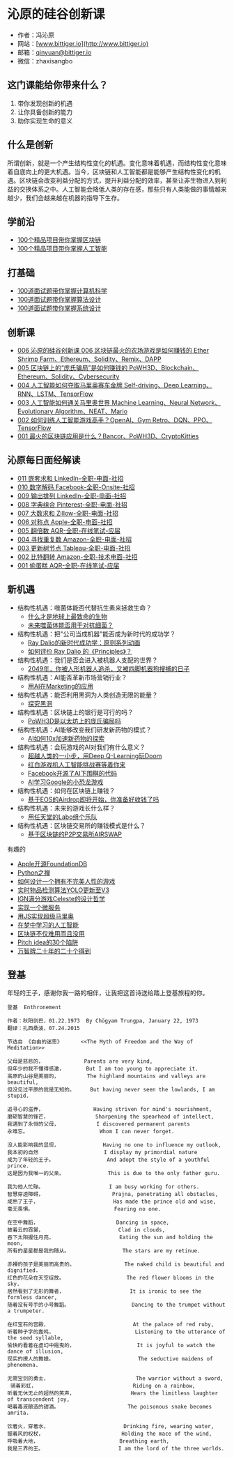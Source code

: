 # 沁原的硅谷创新课

- 作者：冯沁原
- 网站：[www.bittiger.io](http://www.bittiger.io)
- 邮箱：qinyuan@bittiger.io
- 微信：zhaxisangbo

## 这门课能给你带来什么？

1. 带你发现创新的机遇
1. 让你具备创新的能力
1. 助你实现生命的意义

## 什么是创新

所谓创新，就是一个产生结构性变化的机遇。变化意味着机遇，而结构性变化意味着自底向上的更大机遇。当今，区块链和人工智能都是能够产生结构性变化的机遇。区块链会改变利益分配的方式，提升利益分配的效率，甚至让非生物进入到利益的交换体系之中。人工智能会降低人类的存在感，那些只有人类能做的事情越来越少，我们会越来越在机器的指导下生存。

## 学前沿

- [100个精品项目带你掌握区块链](Blockchain/README.md)
- [100个精品项目带你掌握人工智能](ArtificialIntelligent/README.md)

## 打基础

- [100道面试题带你掌握计算机科学](ComputerScience/README.md)
- [100道面试题带你掌握算法设计](AlgorithmDesign/README.md)
- [100道面试题带你掌握系统设计](SystemDesign/README.md)

## 创新课

- [006 沁原的硅谷创新课 006 区块链最火的农场游戏是如何赚钱的 Ether Shrimp Farm、Ethereum、Solidity、Remix、DAPP](https://www.youtube.com/watch?v=CsLYK7mz2P0)
- [005 区块链上的“庞氏骗局”是如何赚钱的 PoWH3D、Blockchain、Ethereum、Solidity、Cybersecurity
](https://www.youtube.com/watch?v=WJpEYxgUw1M)
- [004 人工智能如何夺取马里奥赛车金牌 Self-driving、Deep Learning、RNN、LSTM、TensorFlow
](https://www.youtube.com/watch?v=ECXNqtdHdow)
- [003 人工智能如何通关马里奥世界 Machine Learning、Neural Network、Evolutionary Algorithm、NEAT、Mario](https://www.youtube.com/watch?v=Zuff7plaTCo)
- [002 如何训练人工智能游戏高手？OpenAI、Gym Retro、DQN、PPO、TensorFlow](https://www.youtube.com/watch?v=cZa_xot8Wdc)
- [001 最火的区块链应用是什么？Bancor、PoWH3D、CryptoKitties](https://www.youtube.com/watch?v=tKPeYjldW_A)

## 沁原每日面经解读

- [011 嵌套求和 LinkedIn-全职-电面-社招](Interview/011.md)
- [010 数字解码 Facebook-全职-Onsite-社招](Interview/010.md)
- [009 输出排列 LinkedIn-全职-电面-社招](Interview/009.md)
- [008 字典组合 Pinterest-全职-电面-社招](Interview/008.md)
- [007 大数求和 Zillow-全职-电面-社招](Interview/007.md)
- [006 对称点 Apple-全职-电面-社招](Interview/006.md)
- [005 翻倍数 AQR-全职-在线笔试-应届](Interview/005.md)
- [004 寻找重复数 Amazon-全职-电面-社招](Interview/004.md)
- [003 更新树节点 Tableau-全职-电面-社招](Interview/003.md)
- [002 比特翻转 Amazon-全职-技术电面-社招](Interview/002.md)
- [001 偷蛋糕 AQR-全职-在线笔试-应届](Interview/001.md)

## 新机遇

- 结构性机遇：噬菌体能否代替抗生素来拯救生命？
  - [什么才是地球上最致命的生物](https://www.youtube.com/watch?v=YI3tsmFsrOg)
  - [未来噬菌体能否用于对抗细菌？](https://www.zhihu.com/question/21738443)
- 结构性机遇：把"公司当成机器"能否成为新时代的成功学？
  - [Ray Dalio的新时代成功学：原则系列动画](https://www.principles.com/principles-for-success/)
  - [如何评价 Ray Dalio 的《Principles》？](https://www.zhihu.com/question/23594060/answer/40995392)
- 结构性机遇：我们是否会进入被机器人支配的世界？
  - [2049年，你被人形机器人追杀，又被四脚机器狗搜捕的日子](https://www.youtube.com/watch?v=vjSohj-Iclc)
- 结构性机遇：AI能否革新市场营销行业？
  - [用AI在Marketing的应用](https://www.youtube.com/watch?v=FYMjXD3G__Y)
- 结构性机遇：能否利用黑洞为人类创造无限的能量？
  - [探究黑洞](https://www.youtube.com/watch?v=ulCdoCfw-bY)
- 结构性机遇：区块链上的银行是可行的吗？
  - [PoWH3D是以太坊上的庞氏骗局吗](https://github.com/pytorch/elf)
- 结构性机遇：AI能够改变我们研发新药物的模式？
  - [AI如何10x加速新药物的探索](https://www.youtube.com/watch?v=hY9Bc3mtphs)
- 结构性机遇：会玩游戏的AI对我们有什么意义？
  - [超越人类的一小步，用Deep Q-Learning玩Doom](https://medium.freecodecamp.org/an-introduction-to-deep-q-learning-lets-play-doom-54d02d8017d8)
  - [红白游戏机人工智能挑战赛等着你来](https://contest.openai.com/)
  - [Facebook开源了AI下围棋的代码](https://github.com/pytorch/elf)
  - [AI学习Google的小恐龙游戏](https://www.youtube.com/watch?v=sB_IGstiWlc)
- 结构性机遇：如何在区块链上赚钱？
  - [基于EOS的Airdrop即将开始，你准备好收钱了吗](https://eosdac.io/)
- 结构性机遇：未来的游戏长什么样？
  - [用任天堂的Labo组个乐队](https://www.youtube.com/watch?v=Fueos7OJeuo)
- 结构性机遇：区块链交易所的赚钱模式是什么？
  - [基于区块链的P2P交易所AIRSWAP](https://www.airswap.io/technology)

有趣的
  - [Apple开源FoundationDB](https://github.com/apple/foundationdb)
  - [Python之禅](https://www.youtube.com/watch?v=WJe3qVSOUqE)
  - [如何设计一个拥有不完美人性的游戏](https://www.youtube.com/watch?v=0IUaGQhlPwo)
  - [实时物品检测算法YOLO更新至V3](https://pjreddie.com/darknet/yolo/)
  - [IGN满分游戏Celeste的设计哲学](https://www.youtube.com/watch?v=4RlpMhBKNr0)
  - [实现一个微服务](https://koukia.ca/a-microservices-implementation-journey-part-1-9f6471fe917)
  - [用JS实现超级马里奥](https://www.youtube.com/watch?v=g-FpDQ8Eqw8&list=PLS8HfBXv9ZWWe8zXrViYbIM2Hhylx8DZx&index=0)
  - [在梦中学习的人工智能](https://worldmodels.github.io/)
  - [区块链不仅难用而且没用](https://medium.com/@kaistinchcombe/decentralized-and-trustless-crypto-paradise-is-actually-a-medieval-hellhole-c1ca122efdec)
  - [Pitch idea的30个陷阱](https://www.youtube.com/watch?v=4LTtr45y7P0)
  - [万智牌二十年的二十个得到](https://www.youtube.com/watch?v=QHHg99hwQGY)


## 登基

年轻的王子，感谢你我一路的相伴，让我把这首诗送给踏上登基旅程的你。

```
登基  Enthronement

作者：秋阳创巴，01.22.1973  By Chögyam Trungpa, January 22, 1973
翻译：扎西桑波，07.24.2015	 

节选自 《自由的迷思》      <<The Myth of Freedom and the Way of Meditation>>

父母是慈悲的，             Parents are very kind,
但年少的我不懂得感激，       But I am too young to appreciate it.  
高原的山谷是美丽的，         The highland mountains and valleys are beautiful,
但没见过平原的我是无知的。     But having never seen the lowlands, I am stupid.

追寻心的滋养，                Having striven for mind's nourishment,
磨砺智慧的锋芒，               Sharpening the spearhead of intellect,
我遇到了永恒的父母，            I discovered permanent parents
永难忘。                       Whom I can never forget.

没人能影响我的显现，              Having no one to influence my outlook,
我本初的自然                     I display my primordial nature
成为了年轻的王子。                 And adopt the style of a youthful prince.  
这是因为我唯一的父亲。              This is due to the only father guru.

我为他人忙碌。                     I am busy working for others.
智慧穿透障碍，                      Prajna, penetrating all obstacles,
成熟了王子，                        Has made the prince old and wise,
毫无畏惧。                          Fearing no one.

在空中舞蹈，                         Dancing in space,
披着云的霓裳，                        Clad in clouds,
吞下太阳握住月亮，                     Eating the sun and holding the moon,
所有的星星都是我的随从。                 The stars are my retinue.

赤裸的孩子是美丽而高贵的。                The naked child is beautiful and dignified.
红色的花朵在天空绽放。                    The red flower blooms in the sky.
居然看到了无形的舞者，                     It is ironic to see the formless dancer,
随着没有号手的小号舞蹈。                    Dancing to the trumpet without a trumpeter.

在红宝石的宫殿，                           At the palace of red ruby,
听着种子字的轰鸣，                          Listening to the utterance of the seed syllable,
愉快的看着在虚幻中摇曳的，                    It is joyful to watch the dance of illusion,
现实的撩人的舞娘。                           The seductive maidens of phenomena.

无需宝剑的勇士，                            The warrior without a sword,
 骑着彩虹，                               Riding on a rainbow,
听着无休无止的超然的笑声，                  Hears the limitless laughter of transcendent joy,
喝着毒液酿造的甜酒。                      The poisonous snake becomes amrita.

饮着火，穿着水，                        Drinking fire, wearing water,
握着风的权杖，                         Holding the mace of the wind,
呼吸着大地，                          Breathing earth,
我是三界的王。                        I am the lord of the three worlds.

```
